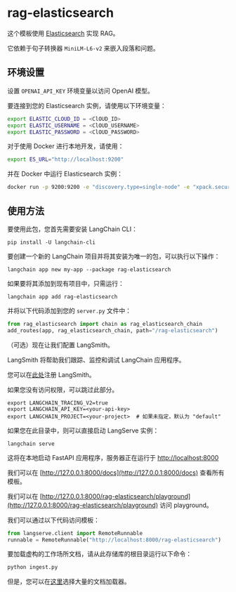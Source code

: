 # rag-elasticsearch

这个模板使用 [Elasticsearch](https://python.langchain.com/docs/integrations/vectorstores/elasticsearch) 实现 RAG。

它依赖于句子转换器 `MiniLM-L6-v2` 来嵌入段落和问题。

## 环境设置

设置 `OPENAI_API_KEY` 环境变量以访问 OpenAI 模型。

要连接到您的 Elasticsearch 实例，请使用以下环境变量：

```bash
export ELASTIC_CLOUD_ID = <ClOUD_ID>
export ELASTIC_USERNAME = <ClOUD_USERNAME>
export ELASTIC_PASSWORD = <ClOUD_PASSWORD>
```

对于使用 Docker 进行本地开发，请使用：

```bash
export ES_URL="http://localhost:9200"
```

并在 Docker 中运行 Elasticsearch 实例：

```bash
docker run -p 9200:9200 -e "discovery.type=single-node" -e "xpack.security.enabled=false" -e "xpack.security.http.ssl.enabled=false" docker.elastic.co/elasticsearch/elasticsearch:8.9.0
```

## 使用方法

要使用此包，您首先需要安装 LangChain CLI：

```shell
pip install -U langchain-cli
```

要创建一个新的 LangChain 项目并将其安装为唯一的包，可以执行以下操作：

```shell
langchain app new my-app --package rag-elasticsearch
```

如果要将其添加到现有项目中，只需运行：

```shell
langchain app add rag-elasticsearch
```

并将以下代码添加到您的 `server.py` 文件中：

```python
from rag_elasticsearch import chain as rag_elasticsearch_chain
add_routes(app, rag_elasticsearch_chain, path="/rag-elasticsearch")
```

（可选）现在让我们配置 LangSmith。

LangSmith 将帮助我们跟踪、监控和调试 LangChain 应用程序。

您可以在[此处](https://smith.langchain.com/)注册 LangSmith。

如果您没有访问权限，可以跳过此部分。

```shell
export LANGCHAIN_TRACING_V2=true
export LANGCHAIN_API_KEY=<your-api-key>
export LANGCHAIN_PROJECT=<your-project>  # 如果未指定，默认为 "default"
```

如果您在此目录中，则可以直接启动 LangServe 实例：

```shell
langchain serve
```

这将在本地启动 FastAPI 应用程序，服务器正在运行于 [http://localhost:8000](http://localhost:8000)

我们可以在 [http://127.0.0.1:8000/docs](http://127.0.0.1:8000/docs) 查看所有模板。

我们可以在 [http://127.0.0.1:8000/rag-elasticsearch/playground](http://127.0.0.1:8000/rag-elasticsearch/playground) 访问 playground。

我们可以通过以下代码访问模板：

```python
from langserve.client import RemoteRunnable
runnable = RemoteRunnable("http://localhost:8000/rag-elasticsearch")
```

要加载虚构的工作场所文档，请从此存储库的根目录运行以下命令：

```bash
python ingest.py
```

但是，您可以在[这里](https://python.langchain.com/docs/integrations/document_loaders)选择大量的文档加载器。